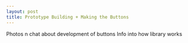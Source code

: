 ```yaml
---
layout: post
title: Prototype Building + Making the Buttons 
---
```


Photos n chat about development of buttons
Info into how library works
